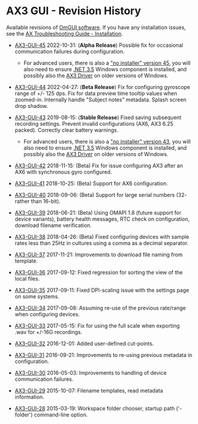 # AX3 GUI - Revision History

Available revisions of [OmGUI software](https://github.com/digitalinteraction/openmovement/wiki/AX3-GUI).  If you have any installation issues, see the [AX Troubleshooting Guide - Installation](https://github.com/digitalinteraction/openmovement/blob/master/Docs/ax3/ax3-troubleshooting.md#installation).

* [AX3-GUI-45](https://github.com/digitalinteraction/openmovement/raw/master/Downloads/AX3/AX3-GUI-45.zip) 2022-10-31: (**Alpha Release**) Possible fix for occasional communication failures during configuration.

  * For advanced users, there is also a ["no installer" version 45](https://github.com/digitalinteraction/openmovement/raw/master/Downloads/AX3/AX3-GUI-45-no-install.zip), you will also need to ensure [.NET 3.5](https://learn.microsoft.com/en-us/dotnet/framework/install/dotnet-35-windows) Windows component is installed, and possibly also the [AX3 Driver](https://github.com/digitalinteraction/openmovement/raw/master/Downloads/AX3/AX3-Driver-Win-5.zip) on older versions of Windows. 

* [AX3-GUI-44](https://github.com/digitalinteraction/openmovement/raw/master/Downloads/AX3/AX3-GUI-44.zip) 2022-04-27: (**Beta Release**) Fix for configuring gyroscope range of +/- 125 dps. Fix for data preview time tooltip values when zoomed-in. Internally handle "Subject notes" metadata. Splash screen drop shadow.

* [AX3-GUI-43](https://github.com/digitalinteraction/openmovement/raw/master/Downloads/AX3/AX3-GUI-43.zip) 2019-08-15: (**Stable Release**) Fixed saving subsequent recording settings. Prevent invalid configurations (AX6, AX3 6.25 packed). Correctly clear battery warnings.

  * For advanced users, there is also a ["no installer" version 43](https://github.com/digitalinteraction/openmovement/raw/master/Downloads/AX3/AX3-GUI-43-no-install.zip), you will also need to ensure [.NET 3.5](https://learn.microsoft.com/en-us/dotnet/framework/install/dotnet-35-windows) Windows component is installed, and possibly also the [AX3 Driver](https://github.com/digitalinteraction/openmovement/raw/master/Downloads/AX3/AX3-Driver-Win-5.zip) on older versions of Windows. 

* [AX3-GUI-42](https://github.com/digitalinteraction/openmovement/raw/master/Downloads/AX3/AX3-GUI-42.zip) 2018-11-15: (Beta) Fix for issue configuring AX3 after an AX6 with synchronous gyro configured. 

* [AX3-GUI-41](https://github.com/digitalinteraction/openmovement/raw/master/Downloads/AX3/AX3-GUI-41.zip) 2018-10-25: (Beta) Support for AX6 configuration.

* [AX3-GUI-40](https://github.com/digitalinteraction/openmovement/raw/master/Downloads/AX3/AX3-GUI-40.zip) 2018-09-06: (Beta) Support for large serial numbers (32- rather than 16-bit).

* [AX3-GUI-39](https://github.com/digitalinteraction/openmovement/raw/master/Downloads/AX3/AX3-GUI-39.zip) 2018-06-21: (Beta) Using OMAPI 1.8 (future support for device variants), battery health messages, RTC check on configuration, download filename verification.

* [AX3-GUI-38](https://github.com/digitalinteraction/openmovement/raw/master/Downloads/AX3/AX3-GUI-38.zip) 2018-04-26: (Beta) Fixed configuring devices with sample rates less than 25Hz in cultures using a comma as a decimal separator.

* [AX3-GUI-37](https://github.com/digitalinteraction/openmovement/raw/master/Downloads/AX3/AX3-GUI-37.zip) 2017-11-21: Improvements to download file naming from template.

* [AX3-GUI-36](https://github.com/digitalinteraction/openmovement/raw/master/Downloads/AX3/AX3-GUI-36.zip) 2017-09-12: Fixed regression for sorting the view of the local files.

* [AX3-GUI-35](https://github.com/digitalinteraction/openmovement/raw/master/Downloads/AX3/AX3-GUI-35.zip) 2017-09-11: Fixed DPI-scaling issue with the settings page on some systems.

* [AX3-GUI-34](https://github.com/digitalinteraction/openmovement/raw/master/Downloads/AX3/AX3-GUI-34.zip) 2017-09-08: Assuming re-use of the previous rate/range when configuring devices.

* [AX3-GUI-33](https://github.com/digitalinteraction/openmovement/raw/master/Downloads/AX3/AX3-GUI-33.zip) 2017-05-15: Fix for using the full scale when exporting .wav for +/-16G recordings.

* [AX3-GUI-32](https://github.com/digitalinteraction/openmovement/raw/master/Downloads/AX3/AX3-GUI-32.zip) 2016-12-01: Added user-defined cut-points.

* [AX3-GUI-31](https://github.com/digitalinteraction/openmovement/raw/master/Downloads/AX3/AX3-GUI-31.zip) 2016-09-21: Improvements to re-using previous metadata in configuration.

* [AX3-GUI-30](https://github.com/digitalinteraction/openmovement/raw/master/Downloads/AX3/AX3-GUI-30.zip) 2016-05-03: Improvements to handling of device communication failures.

* [AX3-GUI-29](https://github.com/digitalinteraction/openmovement/raw/master/Downloads/AX3/AX3-GUI-29.zip) 2015-10-07: Filename templates, read metadata information.

* [AX3-GUI-28](https://github.com/digitalinteraction/openmovement/raw/master/Downloads/AX3/AX3-GUI-28.zip) 2015-03-19: Workspace folder chooser, startup path ('-folder') command-line option.
